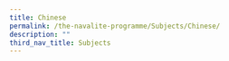 ```yaml
---
title: Chinese
permalink: /the-navalite-programme/Subjects/Chinese/
description: ""
third_nav_title: Subjects
---
```

